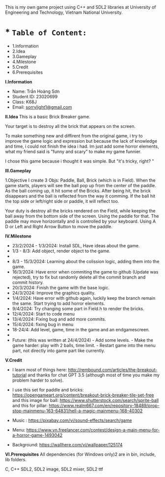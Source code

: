 This is my own game project using C++ and SDL2 libraries at University of Engineering and Technology, Vietnam National University.


#  * **`Table of Content:`**
* 1.Information
* 2.Idea
* 3.Gameplay
* 4.Milestone
* 5.Credit
* 6.Prerequisites






 **I.Information**
* Name: Trần Hoàng Sơn
* Student ID: 23020699
* Class: K68J
* Email: sorrylight1@gmail.com


**II.Idea**
This is a basic Brick Breaker game.

Your target is to destroy all the brick that appears on the screen.

To make something new and diffirent from the original game, i try to improve the game logic and expression but because the lack of knowledge and time, i could not finish the idea i had.
Im just add some horror elements, what my friend said is "funny and scary" to make my game funnier.

I chose this game because i thought it was simple. But  "it's tricky, right? "



**III.Gameplay**

1.Objective
I create 3 Objs: Paddle, Ball, Brick (which is in Field).
When the game starts, players will see the ball pop up from the center of the paddle. As the ball coming up, it hit some of the Bricks. After being hit, the brick disappears and the ball is reflected from the way it comming. 
If the ball hit the top side or left/right side or paddle, it will reflect too.

Your duty is destroy all the bricks rendered on the Field, while keeping the ball away from the bottom side of the screen. Using the paddle for that.
The paddle may move horizontally and is controlled by your keyboard. Using A D or Left and Right Arrow Button to move the paddle.


**IV.Milestone**

* 23/2/2024 - 1/3/2024: Install SDL, Have ideas about the game.
* 1/3 - 8/3: Add object, render object to the game.
* 
* 8/3 - 15/3/2024: Learning about the colission logic, adding them into the game.
* 16/3/2024: Have error when commiting the game to github (Update was rejected), try to fix but randomly delete all the commit branch and commit history.
* 20/3/2024: Finish the game with the base logic.
* 24/3/2024: Improve the graphics quality.
* 1/4/2024: Have error with github again, luckily keep the branch remain the same. Start trying to add horror elements.
* 9/4/2024: Try changing some part in Field.h to render the bricks.
* 12/4/2024: Start to code menu
* 13/4/2024: Fixing bug and add more commits.
* 15/4/2024: fixing bug in menu
* 18-24/4: Add level, game, time in the game and an endgamescreen.
* 
* Future: (this was written at 24/4/2024) 
        - Add some levels.
        - Make the game harder: play with 2 balls, time             limit.
        - Restart game into the menu part, not directly             into game part like currently.



**V.Credit**
* I learn most of things here: http://rembound.com/articles/the-breakout-tutorial
and thanks for chat GPT 3.5 (although most of time you make my problem harder to solve).

* I use this set for paddle and bricks: https://opengameart.org/content/breakout-brick-breaker-tile-set-free
and this image for ball: https://www.shutterstock.com/search/sprite-ball
and this for pillar: https://www.realm667.com/en/repository-18489/prop-stop-mainmenu-163-64831/hell-a-magic-mainmenu-168-40302

* Music : https://pixabay.com/vi/sound-effects/search/game
* Menu: https://www.vn.freelancer.com/contest/design-a-main-menu-for-a-horror-game-1493042
* Background: https://wallhere.com/vi/wallpaper/125174

**VI.Prerequisites**
All dependencies (for Windows only)2 are in bin, include, lib folders.

C, C++
SDL2, SDL2 image, SDL2 mixer, SDL2 ttf
